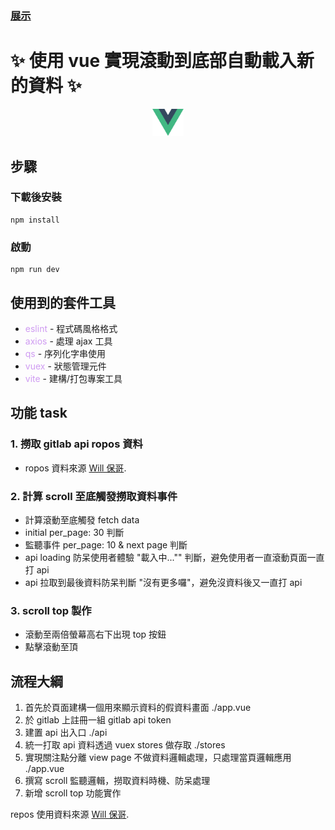 ### [展示](https://magmac.github.io/infiniteScroll/)

# ✨ 使用 vue 實現滾動到底部自動載入新的資料 ✨

<p align="center">
  <img width="50" src="./src/assets/logo.svg" alt="logo">
</p>

## 步驟

### 下載後安裝

```
npm install
```

### 啟動

```
npm run dev
```

## 使用到的套件工具

- <font color=#cf9bf2>eslint</font> - 程式碼風格格式
- <font color=#cf9bf2>axios</font> - 處理 ajax 工具
- <font color=#cf9bf2>qs</font> - 序列化字串使用
- <font color=#cf9bf2>vuex</font> - 狀態管理元件
- <font color=#cf9bf2>vite</font> - 建構/打包專案工具

## 功能 task

### 1. 撈取 gitlab api ropos 資料

- ropos 資料來源 [Will 保哥](https://github.com/doggy8088/).

### 2. 計算 scroll 至底觸發撈取資料事件

- 計算滾動至底觸發 fetch data
- initial per_page: 30 判斷
- 監聽事件 per_page: 10 & next page 判斷
- api loading 防呆使用者體驗 "載入中..."" 判斷，避免使用者一直滾動頁面一直打 api
- api 拉取到最後資料防呆判斷 "沒有更多囉"，避免沒資料後又一直打 api

### 3. scroll top 製作

- 滾動至兩倍螢幕高右下出現 top 按鈕
- 點擊滾動至頂

## 流程大綱

1. 首先於頁面建構一個用來顯示資料的假資料畫面 ./app.vue
2. 於 gitlab 上註冊一組 gitlab api token
3. 建置 api 出入口 ./api
4. 統一打取 api 資料透過 vuex stores 做存取 ./stores
5. 實現關注點分離 view page 不做資料邏輯處理，只處理當頁邏輯應用 ./app.vue
6. 撰寫 scroll 監聽邏輯，撈取資料時機、防呆處理
7. 新增 scroll top 功能實作

repos 使用資料來源 [Will 保哥](https://github.com/doggy8088/).
